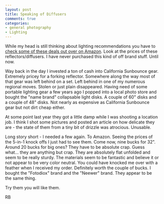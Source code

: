 ```yaml
---
layout: post
title: Speaking of Diffusers
comments: true
categories:
- general photography
- Lighting
---
```

While my head is still thinking about lighting recommendations you have to [check some of these deals out over on Amazon](http://www.amazon.com/mn/search/?_encoding=UTF8&tag=rbde-20&linkCode=ur2&camp=1789&creative=390957&field-keywords=5-in-1%20reflector&url=search-alias%3Delectronics). Look at the prices of these reflectors/diffusers. I have never purchased this kind of off brand stuff. Until now.

<!--more-->

Way back in the day I invested a ton of cash into California Sunbounce gear. Extremely pricey for a forking reflector. Somewhere along the way most of that gear was left behind on a set. Left behind in one of my numerous regional moves. Stolen or just plain disappeared. Having need of some portable lighting gear a few years ago I popped into a local photo store and bought the "name brand" collapsable light disks. A couple of 60" disks and a couple of 48" disks. Not nearly as expensive as California Sunbounce gear but not dirt cheap either.

At some point last year they got a little damp while I was shooting a location job. I think I shot some pictures and posted an article on how delicate they are - the state of them from a tiny bit of drizzle was atrocious. Unusable. 

Long story short - I needed a few again. To Amazon. Seeing the prices of the 5-in-1 knock offs I just had to see them. Come now, nine bucks for 32". Around 20 bucks for big ones? They have to be absolute crap. Guess what… they are anything but crap. They are absolutely flat unfolded and seem to be really sturdy. The materials seem to be fantastic and believe it or not appear to be very color neutral. You could have knocked me over with a feather when I received my order. Definitely worth the couple of bucks. I bought the "Fotodiox" brand and the "Neewer" brand. They appear to be the same thing.

Try them you will like them.

RB

